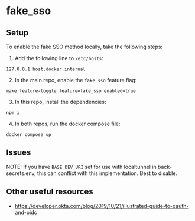 # fake_sso

## Setup

To enable the fake SSO method locally, take the following steps:

1. Add the following line to `/etc/hosts`:

```
127.0.0.1 host.docker.internal
```

2. In the main repo, enable the `fake_sso` feature flag:

```
make feature-toggle feature=fake_sso enabled=true
```

3. In this repo, install the dependencies:

```
npm i
```

4. In both repos, run the docker compose file:

```
docker compose up
```

## Issues

NOTE: If you have `BASE_DEV_URI` set for use with localtunnel in back-secrets.env, this can conflict with this implementation. Best to disable.

## Other useful resources

- https://developer.okta.com/blog/2019/10/21/illustrated-guide-to-oauth-and-oidc
